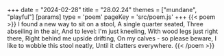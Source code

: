 +++
date = "2024-02-28"
title = "28.02.24"
themes = ["mundane", "playful"]
[params]
  type = 'poem'
  pageKey = 'src/poem.js'
+++
{{< poem >}}
I found a new way to sit on a stool,
A single quarter seated,
Three abseiling in the air,
And to level: I'm just kneeling,
With wood legs just right there,
Right behind me upside drifting,
On my calves - so please beware,
I like to wobble this stool neatly,
Until it clatters everywhere.
{{< /poem >}}
